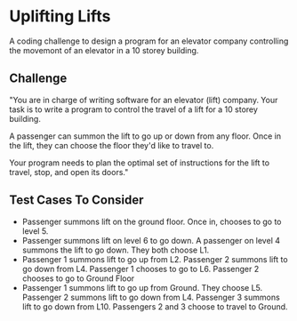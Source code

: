 # Uplifting Lifts

A coding challenge to design a program for an elevator company controlling the movemont of an elevator in a 10 storey building.

## Challenge

"You are in charge of writing software for an elevator (lift) company.
Your task is to write a program to control the travel of a lift for a 10 storey building.

A passenger can summon the lift to go up or down from any floor. Once in the lift, they can choose the floor they'd like to travel to.

Your program needs to plan the optimal set of instructions for the lift to travel, stop, and open its doors."

## Test Cases To Consider

- Passenger summons lift on the ground floor. Once in, chooses to go to level 5.
- Passenger summons lift on level 6 to go down. A passenger on level 4 summons the lift to go down. They both choose L1.
- Passenger 1 summons lift to go up from L2. Passenger 2 summons lift to go down from L4. Passenger 1 chooses to go to L6. Passenger 2 chooses to go to Ground Floor
- Passenger 1 summons lift to go up from Ground. They choose L5. Passenger 2 summons lift to go down from L4. Passenger 3 summons lift to go down from L10. Passengers 2 and 3 choose to travel to Ground.

